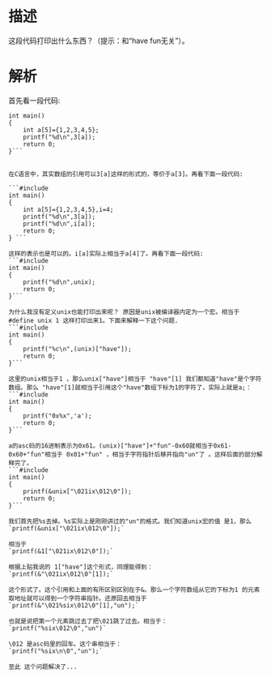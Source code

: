 # 描述
这段代码打印出什么东西？（提示：和“have fun无关”）。

# 解析

首先看一段代码: 

```#include<stdio.h>   
int main()   
{   
    int a[5]={1,2,3,4,5};   
    printf("%d\n",3[a]);   
    return 0;   
}```


在C语言中，其实数组的引用可以3[a]这样的形式的，等价于a[3]。再看下面一段代码: 

```#include   
int main()   
{   
    int a[5]={1,2,3,4,5},i=4;   
    printf("%d\n",3[a]);   
    printf("%d\n",i[a]);   
    return 0;   
} ```
 
这样的表示也是可以的。i[a]实际上相当于a[4]了。再看下面一段代码: 
```#include   
int main()   
{   
    printf("%d\n",unix);   
    return 0;   
}```  

为什么我没有定义unix也能打印出来呢？ 原因是unix被编译器内定为一个宏。相当于#define unix 1 这样打印出来1。下面来解释一下这个问题. 
```#include   
int main()   
{   
    printf("%c\n",(unix)["have"]);   
    return 0;   
}```
   
这里的unix相当于1 ，那么unix["have"]相当于 "have"[1] 我们都知道"have"是个字符数组。那么 "have"[1]就相当于引用这个"have"数组下标为1的字符了，实际上就是a;：
```#include   
int main()   
{   
    printf("0x%x",'a');   
    return 0;   
}```

a的asc码的16进制表示为0x61。(unix)["have"]+"fun"-0x60就相当于0x61-0x60+"fun"相当于 0x01+"fun" ，相当于字符指针后移并指向"un"了 。这样后面的部分解释完了。
```#include   
int main()   
{   
    printf(&unix["\021ix\012\0"]);   
    return 0;   
}```   

我们首先把%s去掉。%s实际上是刚刚讲过的"un"的格式。我们知道unix宏的值 是1，那么
`printf(&unix["\021ix\012\0"]);`  

相当于
`printf(&1["\021ix\012\0"]);`  

根据上贴我说的 1["have"]这个形式，同理能得到：
`printf(&"\021ix\012\0"[1]);`  

这个形式了。这个引用和上面的有所区别区别在于&。那么一个字符数组从它的下标为1 的元素取地址就可以得到一个字符串指针。还原回去相当于
`printf(&"\021%six\012\0"[1],"un");`
  
也就是说把第一个元素跳过去了把\021跳了过去。相当于：
`printf("%six\012\0","un")`  

\012 是asc码里的回车。这个串相当于：
`printf("%six\n\0","un");`  

至此 这个问题解决了...